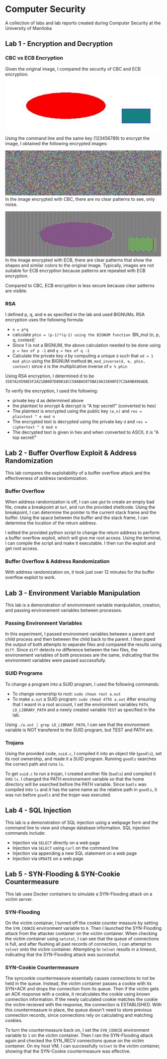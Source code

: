 # Computer Security

A collection of labs and lab reports created during Computer Security at the University of Manitoba

##  Lab 1 - Encryption and Decryption

### CBC vs ECB Encryption
Given the original image, I compared the security of CBC and ECB encryption.
![](img/orig_rsaImg.JPG)

Using the command line and the same key (123456789) to encrypt the image, I obtained the following encrypted images:

![](img/rsa_CBC_encrypt.JPG)
In the image encrypted with CBC, there are no clear patterns to see, only noise. 

![](img/rsa_ECB_encrypt.JPG)
In the image encrypted with ECB, there are clear patterns that show the shapes and similar colors to the original image. Typically, images are not suitable for ECB encryption because patterns are repeated with ECB encryption.

Compared to CBC, ECB encryption is less secure because clear patterns are visible.

### RSA
I defined p, q, and e as specified in the lab and used BIGNUMs.
RSA encryption uses the following formula:
- `n = p*q`
- calculate `phin = (p-1)*(q-1) using the BIGNUM function `BN_mul (n, p, q, context)`
- Since 1 is not a BIGNUM, the above calculation needed to be done using `p = hex of p -1` and `q = hex of q -1`
- Calculate the private key `d` by computing a unique `d` such that `ed = 1 mod phin` using the BIGNUM method `BN_mod_inverse(d, e, phin, context)` since `d` is the multiplicative inverse of `e % phin`

Using RSA encryption, I determined d to be `3587A24598E5F2A21DB007D89D18CC50ABA5075BA19A33890FE7C28A9B496AEB`.

To verify the encryption, I used the following:
- private key d as determined above
- the plaintext to encrypt & decrypt is "A top secret!" (converted to hex)
- The plaintext is encrypted using the public key `(e,n)`  and `res = plaintext ^ e mod n`
- The encrypted text is decrypted using the private key `d` and `res = ciphertext ^ d mod n`
- The decrypted text is given in hex and when converted to ASCII, it is "A top secret!"

## Lab 2 - Buffer Overflow Exploit & Address Randomization
This lab compares the exploitability of a buffer overflow attack and the effectiveness of address randomization. 

### Buffer Overflow

When address randomization is off, I can use `gbd` to create an empty bad file, create a breakpoint at `bof`, and run the provided shellcode. Using the breakpoint, I can determine the pointer to the current stack frame and the buffer. Using the space between the buffer and the stack frame, I can determine the location of the return address.

I edited the provided python script to change the return address to perform a buffer overflow exploit, which will give me root access. Using the terminal, I can compile the script and make it executable. I then run the exploit and get root access.

### Buffer Overflow & Address Randomization

With address randomization on, it took just over 12 minutes for the buffer overflow exploit to work.

## Lab 3 - Environment Variable Manipulation
This lab is a demonstration of environmeent variable manipulation, creation, and passing environement variables between processes.

### Passing Environment Variables
In this experiment, I passed environment variables between a parent and child process and then between the child back to the parent. I then piped the output of both attempts to separate files and compared the results using `diff`. Since `diff` detects no difference between the two files, the environement variables of both processes are the same, indicating that the environment variables were passed successfully.

### SUID Programs
To change a program into a SUID program, I used the following commands:
- To change ownership to root: `sudo chown root a.out`
- To make `a.out` a SUID program: `sudo chmod 4755 a.out`
After ensuring that I wasnt in a root account, I set the environment variables `PATH`, `LD_LIBRARY_PATH` and a newly created variable `TEST` as specified in the lab.

Using `./a.out | grep LD_LIBRARY_PATH`, I can see that the environment variable is NOT transfered to the SUID program, but TEST and PATH are.

### Trojans
Using the provided code, `suid.c`, I compiled it into an object tile (`goodls`), set its root ownership, and made it a SUID program.
Running `goodls` searches the correct path and runs `ls`.

To get `suid.c` to run a trojan, I created another file (`badls`) and compiled it into `ls`.  I changed the PATH environement variable so that the home directory will be searched before the PATH variable. Since `badls` was compiled into `ls` and it has the same name as the relative path in `goodls`, it was run before `goodls` and the trojan was executed.


## Lab 4 -  SQL Injection
This lab is a demonstration of SQL injection using a webpage form and the command line to view and change database information. 
SQL injection commands include:
- Injection via `SELECT`  directly on a web page
- Injection via `SELECT` using `curl` on the command line
- Injection via appending a new SQL statement on a web page
- Injection via `UPDATE` on a web page

## Lab 5 -  SYN-Flooding & SYN-Cookie Countermeasure
This lab uses Docker containers to simulate a SYN-Flooding attack on a victim server.

### SYN-Flooding
On the victim container, I turned off the cookie counter measure by setting the `SYN_COOKIE` environment variable to `0`. Then I launched the SYN-Flooding attack from the attacker container on the victim container.
When checking the victim container using `netstat`, I can see that the queue of connections is full, and after flushing all past records of connection, I can attempt to `telnet` onto the victim container. Attempting to `telnet` results in a timeout, indicating that the SYN-Flooding attack was successful.


### SYN-Cookie Countermeasure
The syncookie countermeasure essentially causes connections to not be held in the queue. Instead, the victim container passes a cookie with its SYN+ACK and drops the connection from its queue. Then if the victim gets an ACK response 
with a cookie, it recalculates the cookie using known connection information. If the newly calculated cookie matches the 
cookie the victim recieved with the response, the connection is ESTABLISHED. With this countermeasure in place, the 
queue doesn't need to store previous connection records, since connections rely on calculating and matching cookies.


To turn the countermeasure back on, I set the `SYN_COOKIE` environment variable to `1` on the victim container. Then I ran the SYN-Flooding attack again and checked the SYN_RECV connections queue on the victim container. On my host VM, I can successfully `telnet` to the victim container, showing that the SYN-Cookie countermeasure was effective.
